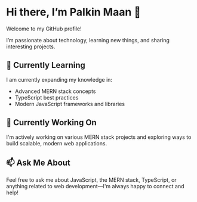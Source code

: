 # Hi there, I’m Palkin Maan 👋

Welcome to my GitHub profile!

I’m passionate about technology, learning new things, and sharing interesting projects.

## 🚀 Currently Learning
I am currently expanding my knowledge in:
- Advanced MERN stack concepts
- TypeScript best practices
- Modern JavaScript frameworks and libraries

## 💼 Currently Working On
I'm actively working on various MERN stack projects and exploring ways to build scalable, modern web applications.

## 📫 Ask Me About
Feel free to ask me about JavaScript, the MERN stack, TypeScript, or anything related to web development—I'm always happy to connect and help!

<!-- More details coming soon! -->
